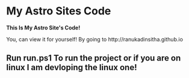 # My Astro Sites Code #

<p><b>This Is My Astro Site's Code!</b></p>

<p>You, can view it for yourself! By going to <link>http://ranukadinsitha.github.io</link></p>

<h2>Run run.ps1 To run the project or if you are on linux I am devloping the linux one!</h2>
